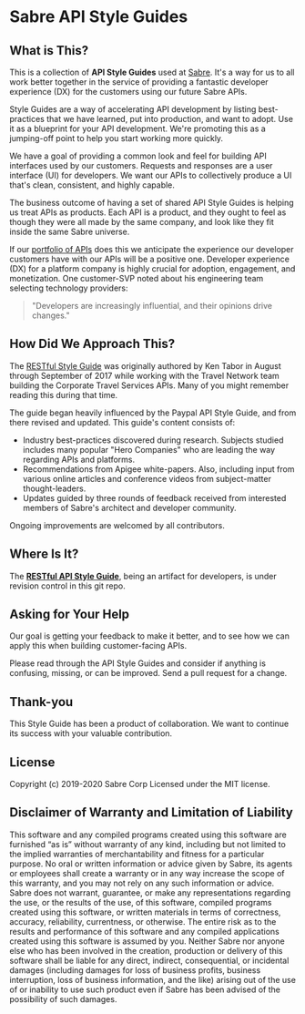 # Sabre API Style Guides

## What is This?
 
This is a collection of **API Style Guides** used at [Sabre](https://www.sabre.com/). It's a way for us to all work better together in the service of providing a fantastic developer experience (DX) for the customers using our future Sabre APIs.
 
Style Guides are a way of accelerating API development by listing best-practices that we have learned, put into production, and want to adopt. Use it as a blueprint for your API development. We're promoting this as a jumping-off point to help you start working more quickly.
 
We have a goal of providing a common look and feel for building API interfaces used by our customers. Requests and responses are a user interface (UI) for developers. We want our APIs to collectively produce a UI that's clean, consistent, and highly capable.
 
The business outcome of having a set of shared API Style Guides is helping us treat APIs as products. Each API is a product, and they ought to feel as though they were all made by the same company, and look like they fit inside the same Sabre universe.
 
If our [portfolio of APIs](https://developer.sabre.com/) does this we anticipate the experience our developer customers have with our APIs will be a positive one. Developer experience (DX) for a platform company is highly crucial for adoption, engagement, and monetization. One customer-SVP noted about his engineering team selecting technology providers:

> "Developers are increasingly influential, and their opinions drive changes."
 
## How Did We Approach This?
 
The [RESTful Style Guide](RESTfulAPIStyleGuide.md) was originally authored by Ken Tabor in August through September of 2017 while working with the Travel Network team building the Corporate Travel Services APIs. Many of you might remember reading this during that time.
 
The guide began heavily influenced by the Paypal API Style Guide, and from there revised and updated. This guide's content consists of:
 
* Industry best-practices discovered during research. Subjects studied includes many popular "Hero Companies" who are leading the way regarding APIs and platforms.
* Recommendations from Apigee white-papers. Also, including input from various online articles and conference videos from subject-matter thought-leaders.
* Updates guided by three rounds of feedback received from interested members of Sabre's architect and developer community.

Ongoing improvements are welcomed by all contributors.     
 
## Where Is It?
 
The [**RESTful API Style Guide**](RESTfulAPIStyleGuide.md), being an artifact for developers, is under revision control in this git repo.
 
## Asking for Your Help
 
Our goal is getting your feedback to make it better, and to see how we can apply this when building customer-facing APIs.
 
Please read through the API Style Guides and consider if anything is confusing, missing, or can be improved. Send a pull request for a change. 
 
## Thank-you
 
This Style Guide has been a product of collaboration. We want to continue its success with your valuable contribution.

## License

Copyright (c) 2019-2020 Sabre Corp Licensed under the MIT license.

## Disclaimer of Warranty and Limitation of Liability

This software and any compiled programs created using this software are furnished “as is” without warranty of any kind, including but not limited to the implied warranties of merchantability and fitness for a particular purpose. No oral or written information or advice given by Sabre, its agents or employees shall create a warranty or in any way increase the scope of this warranty, and you may not rely on any such information or advice. Sabre does not warrant, guarantee, or make any representations regarding the use, or the results of the use, of this software, compiled programs created using this software, or written materials in terms of correctness, accuracy, reliability, currentness, or otherwise. The entire risk as to the results and performance of this software and any compiled applications created using this software is assumed by you. Neither Sabre nor anyone else who has been involved in the creation, production or delivery of this software shall be liable for any direct, indirect, consequential, or incidental damages (including damages for loss of business profits, business interruption, loss of business information, and the like) arising out of the use of or inability to use such product even if Sabre has been advised of the possibility of such damages.